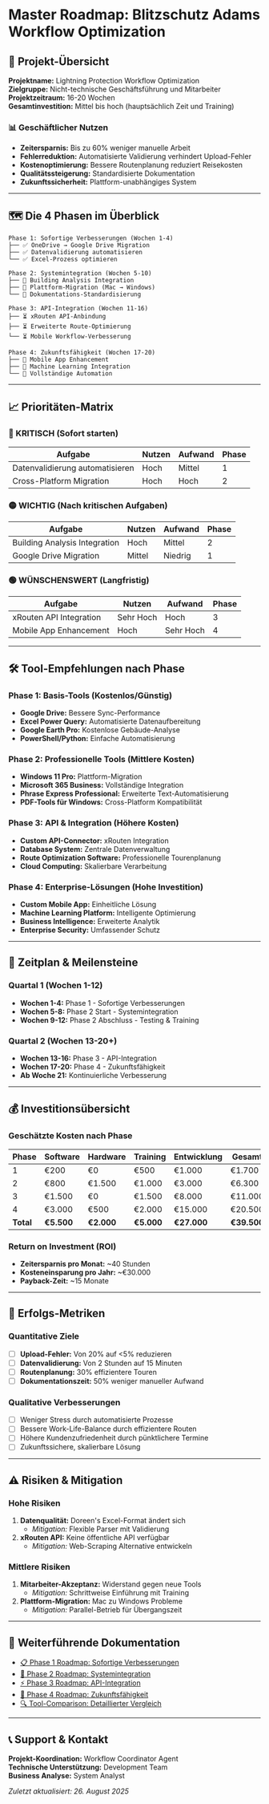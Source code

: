 # Master Roadmap: Blitzschutz Adams Workflow Optimization

## 🎯 Projekt-Übersicht

**Projektname:** Lightning Protection Workflow Optimization  
**Zielgruppe:** Nicht-technische Geschäftsführung und Mitarbeiter  
**Projektzeitraum:** 16-20 Wochen  
**Gesamtinvestition:** Mittel bis hoch (hauptsächlich Zeit und Training)

### 📊 Geschäftlicher Nutzen

- **Zeitersparnis:** Bis zu 60% weniger manuelle Arbeit
- **Fehlerreduktion:** Automatisierte Validierung verhindert Upload-Fehler
- **Kostenoptimierung:** Bessere Routenplanung reduziert Reisekosten
- **Qualitätssteigerung:** Standardisierte Dokumentation
- **Zukunftssicherheit:** Plattform-unabhängiges System

---

## 🗺️ Die 4 Phasen im Überblick

```
Phase 1: Sofortige Verbesserungen (Wochen 1-4)
├── ✅ OneDrive → Google Drive Migration
├── ✅ Datenvalidierung automatisieren
└── ✅ Excel-Prozess optimieren

Phase 2: Systemintegration (Wochen 5-10)
├── 🔄 Building Analysis Integration
├── 🔄 Plattform-Migration (Mac → Windows)
└── 🔄 Dokumentations-Standardisierung

Phase 3: API-Integration (Wochen 11-16)
├── ⏳ xRouten API-Anbindung
├── ⏳ Erweiterte Route-Optimierung
└── ⏳ Mobile Workflow-Verbesserung

Phase 4: Zukunftsfähigkeit (Wochen 17-20)
├── 🎯 Mobile App Enhancement
├── 🎯 Machine Learning Integration
└── 🎯 Vollständige Automation
```

---

## 📈 Prioritäten-Matrix

### 🔴 KRITISCH (Sofort starten)
| Aufgabe | Nutzen | Aufwand | Phase |
|---------|--------|---------|-------|
| Datenvalidierung automatisieren | Hoch | Mittel | 1 |
| Cross-Platform Migration | Hoch | Hoch | 2 |

### 🟡 WICHTIG (Nach kritischen Aufgaben)
| Aufgabe | Nutzen | Aufwand | Phase |
|---------|--------|---------|-------|
| Building Analysis Integration | Hoch | Mittel | 2 |
| Google Drive Migration | Mittel | Niedrig | 1 |

### 🟢 WÜNSCHENSWERT (Langfristig)
| Aufgabe | Nutzen | Aufwand | Phase |
|---------|--------|---------|-------|
| xRouten API Integration | Sehr Hoch | Hoch | 3 |
| Mobile App Enhancement | Hoch | Sehr Hoch | 4 |

---

## 🛠️ Tool-Empfehlungen nach Phase

### Phase 1: Basis-Tools (Kostenlos/Günstig)
- **Google Drive:** Bessere Sync-Performance
- **Excel Power Query:** Automatisierte Datenaufbereitung
- **Google Earth Pro:** Kostenlose Gebäude-Analyse
- **PowerShell/Python:** Einfache Automatisierung

### Phase 2: Professionelle Tools (Mittlere Kosten)
- **Windows 11 Pro:** Plattform-Migration
- **Microsoft 365 Business:** Vollständige Integration
- **Phrase Express Professional:** Erweiterte Text-Automatisierung
- **PDF-Tools für Windows:** Cross-Platform Kompatibilität

### Phase 3: API & Integration (Höhere Kosten)
- **Custom API-Connector:** xRouten Integration
- **Database System:** Zentrale Datenverwaltung
- **Route Optimization Software:** Professionelle Tourenplanung
- **Cloud Computing:** Skalierbare Verarbeitung

### Phase 4: Enterprise-Lösungen (Hohe Investition)
- **Custom Mobile App:** Einheitliche Lösung
- **Machine Learning Platform:** Intelligente Optimierung
- **Business Intelligence:** Erweiterte Analytik
- **Enterprise Security:** Umfassender Schutz

---

## 📅 Zeitplan & Meilensteine

### Quartal 1 (Wochen 1-12)
- **Wochen 1-4:** Phase 1 - Sofortige Verbesserungen
- **Wochen 5-8:** Phase 2 Start - Systemintegration
- **Wochen 9-12:** Phase 2 Abschluss - Testing & Training

### Quartal 2 (Wochen 13-20+)
- **Wochen 13-16:** Phase 3 - API-Integration
- **Wochen 17-20:** Phase 4 - Zukunftsfähigkeit
- **Ab Woche 21:** Kontinuierliche Verbesserung

---

## 💰 Investitionsübersicht

### Geschätzte Kosten nach Phase

| Phase | Software | Hardware | Training | Entwicklung | Gesamt |
|-------|----------|----------|----------|-------------|--------|
| 1 | €200 | €0 | €500 | €1.000 | €1.700 |
| 2 | €800 | €1.500 | €1.000 | €3.000 | €6.300 |
| 3 | €1.500 | €0 | €1.500 | €8.000 | €11.000 |
| 4 | €3.000 | €500 | €2.000 | €15.000 | €20.500 |
| **Total** | **€5.500** | **€2.000** | **€5.000** | **€27.000** | **€39.500** |

### Return on Investment (ROI)
- **Zeitersparnis pro Monat:** ~40 Stunden
- **Kosteneinsparung pro Jahr:** ~€30.000
- **Payback-Zeit:** ~15 Monate

---

## 🎯 Erfolgs-Metriken

### Quantitative Ziele
- [ ] **Upload-Fehler:** Von 20% auf <5% reduzieren
- [ ] **Datenvalidierung:** Von 2 Stunden auf 15 Minuten
- [ ] **Routenplanung:** 30% effizientere Touren
- [ ] **Dokumentationszeit:** 50% weniger manueller Aufwand

### Qualitative Verbesserungen
- [ ] Weniger Stress durch automatisierte Prozesse
- [ ] Bessere Work-Life-Balance durch effizientere Routen
- [ ] Höhere Kundenzufriedenheit durch pünktlichere Termine
- [ ] Zukunftssichere, skalierbare Lösung

---

## ⚠️ Risiken & Mitigation

### Hohe Risiken
1. **Datenqualität:** Doreen's Excel-Format ändert sich
   - *Mitigation:* Flexible Parser mit Validierung
2. **xRouten API:** Keine öffentliche API verfügbar
   - *Mitigation:* Web-Scraping Alternative entwickeln

### Mittlere Risiken
1. **Mitarbeiter-Akzeptanz:** Widerstand gegen neue Tools
   - *Mitigation:* Schrittweise Einführung mit Training
2. **Plattform-Migration:** Mac zu Windows Probleme
   - *Mitigation:* Parallel-Betrieb für Übergangszeit

---

## 🔗 Weiterführende Dokumentation

- [📋 Phase 1 Roadmap: Sofortige Verbesserungen](./phase-1/Phase-1-Roadmap.md)
- [🔧 Phase 2 Roadmap: Systemintegration](./phase-2/Phase-2-Roadmap.md)
- [⚡ Phase 3 Roadmap: API-Integration](./phase-3/Phase-3-Roadmap.md)
- [🚀 Phase 4 Roadmap: Zukunftsfähigkeit](./phase-4/Phase-4-Roadmap.md)
- [🔍 Tool-Comparison: Detaillierter Vergleich](./Tool-Comparison.md)

---

## 📞 Support & Kontakt

**Projekt-Koordination:** Workflow Coordinator Agent  
**Technische Unterstützung:** Development Team  
**Business Analyse:** System Analyst  

*Zuletzt aktualisiert: 26. August 2025*